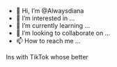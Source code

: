 - 👋 Hi, I’m @Alwaysdiana
- 👀 I’m interested in ...
- 🌱 I’m currently learning ...
- 💞️ I’m looking to collaborate on ...
- 📫 How to reach me ...

<!---
Alwaysdiana/Alwaysdiana is a ✨ special ✨ repository because its `README.md` (this file) appears on your GitHub profile.
You can click the Preview link to take a look at your changes.
--->
Ins with TikTok whose better
